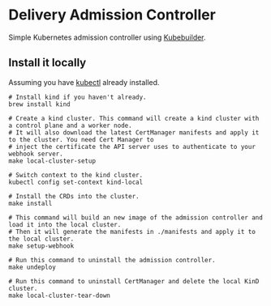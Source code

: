 # Delivery Admission Controller
Simple Kubernetes admission controller using [Kubebuilder][01].

## Install it locally
Assuming you have [kubectl][00] already installed.
```shell
# Install kind if you haven't already.
brew install kind

# Create a kind cluster. This command will create a kind cluster with a control plane and a worker node.
# It will also download the latest CertManager manifests and apply it to the cluster. You need Cert Manager to
# inject the certificate the API server uses to authenticate to your webhook server.
make local-cluster-setup

# Switch context to the kind cluster.
kubectl config set-context kind-local

# Install the CRDs into the cluster.
make install

# This command will build an new image of the admission controller and load it into the local cluster.
# Then it will generate the manifests in ./manifests and apply it to the local cluster.
make setup-webhook

# Run this command to uninstall the admission controller.
make undeploy

# Run this command to uninstall CertManager and delete the local KinD cluster.
make local-cluster-tear-down
```

[00]: https://kubernetes.io/docs/tasks/tools/
[01]: https://github.com/kubernetes-sigs/kubebuilder
